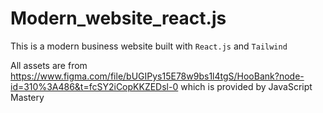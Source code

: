 # Modern_website_react.js
This is a modern business website built with `React.js` and `Tailwind`

All assets are from https://www.figma.com/file/bUGIPys15E78w9bs1l4tgS/HooBank?node-id=310%3A486&t=fcSY2iCopKKZEDsl-0 which is provided by JavaScript Mastery
